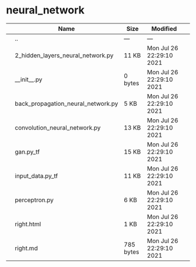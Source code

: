 # neural_network

<table><thead><tr class="header"><th></th><th>Name</th><th>Size</th><th>Modified</th><th></th></tr></thead><tbody><tr class="odd"><td></td><td><span class="goup">..</span></td><td>—</td><td>—</td><td></td></tr><tr class="even"><td></td><td><span class="name">2_hidden_layers_neural_network.py</span></td><td>11 KB</td><td>Mon Jul 26 22:29:10 2021</td><td></td></tr><tr class="odd"><td></td><td><span class="name">__init__.py</span></td><td>0 bytes</td><td>Mon Jul 26 22:29:10 2021</td><td></td></tr><tr class="even"><td></td><td><span class="name">back_propagation_neural_network.py</span></td><td>5 KB</td><td>Mon Jul 26 22:29:10 2021</td><td></td></tr><tr class="odd"><td></td><td><span class="name">convolution_neural_network.py</span></td><td>13 KB</td><td>Mon Jul 26 22:29:10 2021</td><td></td></tr><tr class="even"><td></td><td><span class="name">gan.py_tf</span></td><td>15 KB</td><td>Mon Jul 26 22:29:10 2021</td><td></td></tr><tr class="odd"><td></td><td><span class="name">input_data.py_tf</span></td><td>11 KB</td><td>Mon Jul 26 22:29:10 2021</td><td></td></tr><tr class="even"><td></td><td><span class="name">perceptron.py</span></td><td>6 KB</td><td>Mon Jul 26 22:29:10 2021</td><td></td></tr><tr class="odd"><td></td><td><span class="name">right.html</span></td><td>1 KB</td><td>Mon Jul 26 22:29:10 2021</td><td></td></tr><tr class="even"><td></td><td><span class="name">right.md</span></td><td>785 bytes</td><td>Mon Jul 26 22:29:10 2021</td><td></td></tr></tbody></table>
